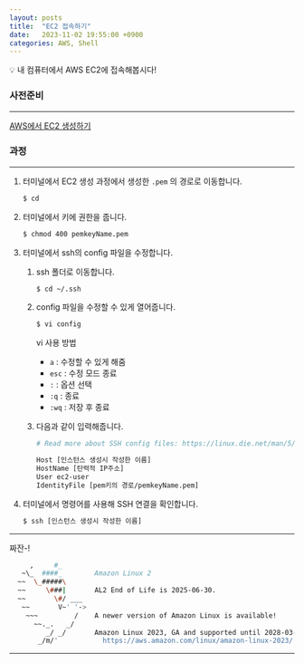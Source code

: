 ```yaml
---
layout: posts
title:  "EC2 접속하기"
date:   2023-11-02 19:55:00 +0900
categories: AWS, Shell
---
```

<aside>
💡 내 컴퓨터에서 AWS EC2에 접속해봅시다!

</aside>

### 사전준비

---

[AWS에서 EC2 생성하기](https://www.notion.so/AWS-EC2-29bb64dbef644983ab82323c799c970a?pvs=21) 

### 과정

---

1. 터미널에서 EC2 생성 과정에서 생성한 `.pem` 의 경로로 이동합니다.
    
    ```bash
    $ cd 
    ```
    
2. 터미널에서 키에 권한을 줍니다.
    
    ```bash
    $ chmod 400 pemkeyName.pem
    ```
    
3. 터미널에서 ssh의 config 파일을 수정합니다.
    1. ssh 폴더로 이동합니다.
        
        ```bash
        $ cd ~/.ssh
        ```
        
    2. config 파일을 수정할 수 있게 열어줍니다.
        
        ```bash
        $ vi config
        ```
        
        vi 사용 방법
        
        - `a` : 수정할 수 있게 해줌
        - `esc` : 수정 모드 종료
        - `:` : 옵션 선택
        - `:q` : 종료
        - `:wq` : 저장 후 종료
        
    3. 다음과 같이 입력해줍니다.
        
        ```bash
        # Read more about SSH config files: https://linux.die.net/man/5/ssh_config
        
        Host [인스턴스 생성시 작성한 이름]
        HostName [탄력적 IP주소]
        User ec2-user
        IdentityFile [pem키의 경로/pemkeyName.pem]
        ```
        
    
4. 터미널에서 명령어를 사용해 SSH 연결을 확인합니다.
    
    ```bash
    $ ssh [인스턴스 생성시 작성한 이름]
    ```
    

---

짜잔-!

```bash
 	 ,     #_
   ~\_  ####_        Amazon Linux 2
  ~~  \_#####\
  ~~     \###|       AL2 End of Life is 2025-06-30.
  ~~       \#/ ___
   ~~       V~' '->
    ~~~         /    A newer version of Amazon Linux is available!
      ~~._.   _/
         _/ _/       Amazon Linux 2023, GA and supported until 2028-03-15.
       _/m/'           https://aws.amazon.com/linux/amazon-linux-2023/
```

---